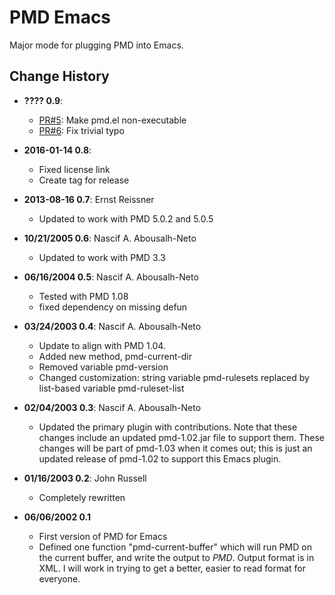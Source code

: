 # PMD Emacs
Major mode for plugging PMD into Emacs.

## Change History

* **???? 0.9**:

  - [PR#5](https://github.com/pmd/pmd-emacs/pull/5): Make pmd.el non-executable
  - [PR#6](https://github.com/pmd/pmd-emacs/pull/6): Fix trivial typo

* **2016-01-14 0.8**:

  - Fixed license link
  - Create tag for release

* **2013-08-16 0.7**: Ernst Reissner

  - Updated to work with PMD 5.0.2 and 5.0.5

* **10/21/2005 0.6**: Nascif A. Abousalh-Neto

  - Updated to work with PMD 3.3

* **06/16/2004 0.5**: Nascif A. Abousalh-Neto

  - Tested with PMD 1.08
  - fixed dependency on missing defun

* **03/24/2003 0.4**: Nascif A. Abousalh-Neto

  - Update to align with PMD 1.04.
  - Added new method, pmd-current-dir
  - Removed variable pmd-version
  - Changed customization: string variable pmd-rulesets replaced by list-based variable pmd-ruleset-list

* **02/04/2003 0.3**: Nascif A. Abousalh-Neto

  - Updated the primary plugin with contributions.  Note that these changes include an updated pmd-1.02.jar file to support them.  These changes will be part of pmd-1.03 when it comes out; this is just an updated release of pmd-1.02 to support this Emacs plugin.

* **01/16/2003 0.2**: John Russell

  - Completely rewritten

* **06/06/2002 0.1**
  - First version of PMD for Emacs
  - Defined one function "pmd-current-buffer" which will run PMD on the current buffer, and write the output to *PMD*. Output format is in XML.  I will work in trying to get a better, easier to read format for everyone.
